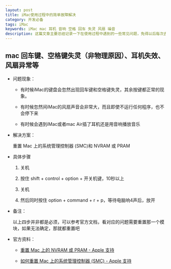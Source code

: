 ```yaml
---
layout: post
title: iMac使用过程中的简单故障解决
category: 开发必备
tags: iMac
keywords: iMac mac 耳机 音响 空格 回车 失灵 风扇 噪音
description: 这篇文章主要总结记录一下在使用过程中遇到的一些常见问题，免得以后每次去谷歌。具体包括插了耳机还用音响播放、空格回车失灵、风扇噪音等
---
```


## mac 回车键、空格键失灵（非物理原因）、耳机失效、风扇异常等

- 问题现象：
	
	- 有时候iMac的键盘会忽然出现回车键和空格键失灵，其余按键都正常的现象。
	
	- 有时候忽然间iMac的风扇声音会非常大，而且即使不运行任何程序，也不会停下来

	- 有时候会遇到iMac或者mac Air插了耳机还是用音响播放音乐

- 解决方案：

	重置 Mac 上的系统管理控制器 (SMC)和 NVRAM 或 PRAM
	
- 具体步骤	

	1. 关机

	2. 按住 shift + control + option + 开关机键，10秒以上

	3. 关机
	
	4. 然后同时按住 option + command + r + p，等待电脑响4声后，放开

- 备注：
	
	以上四步并非都是必须，可以参考官方文档，看对应的问题需要重置那一个模块，如果无法确定，那就都重置吧
	
- 官方资料：

	-  [重置 Mac 上的 NVRAM 或 PRAM - Apple 支持](https://support.apple.com/zh-cn/HT204063)

	- [如何重置 Mac 上的系统管理控制器 (SMC) - Apple 支持](https://support.apple.com/zh-cn/HT201295)